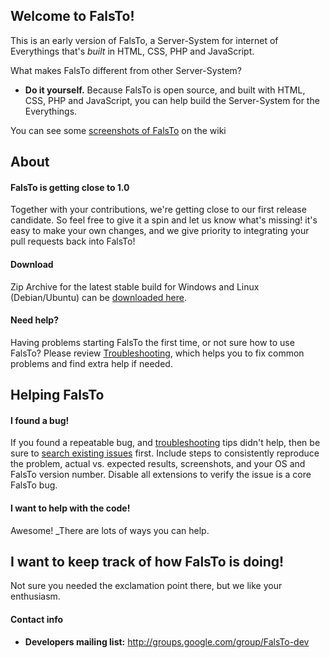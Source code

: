Welcome to FalsTo!
-------------------

This is an early version of FalsTo, a Server-System for internet of Everythings that's *built* in HTML, CSS, PHP and JavaScript. 

What makes FalsTo different from other Server-System?

* **Do it yourself.** Because FalsTo is open source, and built with HTML, CSS, PHP and JavaScript, you can help build the Server-System for the Everythings.

You can see some [screenshots of FalsTo](https://github.com/jiseoan/FalsTo/FalsTo-Screenshots) on the wiki


About
-------------------------------


#### FalsTo is getting close to 1.0

Together with your contributions, we're getting close to our first release candidate. So feel free to give it a spin and let us know what's missing! it's easy to make your own changes, and we give priority to integrating your pull requests back into FalsTo!

#### Download

Zip Archive for the latest stable build for Windows and Linux (Debian/Ubuntu) can be [downloaded here](http://www.falsto.com/).

#### Need help?

Having problems starting FalsTo the first time, or not sure how to use FalsTo?  Please review [Troubleshooting](https://github.com/jiseoan/FalsTo/wiki/Troubleshooting), which helps you to fix common problems and find extra help if needed.


Helping FalsTo
----------------

#### I found a bug!

If you found a repeatable bug, and [troubleshooting](https://github.com/jiseoan/FalsTo/wiki/Troubleshooting) tips didn't help, then be sure to [search existing issues](https://github.com/jiseoan/FalsTo/issues) first.
Include steps to consistently reproduce the problem, actual vs. expected results, screenshots, and your OS and FalsTo version number. Disable all extensions to verify the issue is a core FalsTo bug.

#### I want to help with the code!

Awesome! _There are lots of ways you can help.


I want to keep track of how FalsTo is doing!
----------------------------------------------

Not sure you needed the exclamation point there, but we like your enthusiasm.

#### Contact info

* **Developers mailing list:** http://groups.google.com/group/FalsTo-dev
